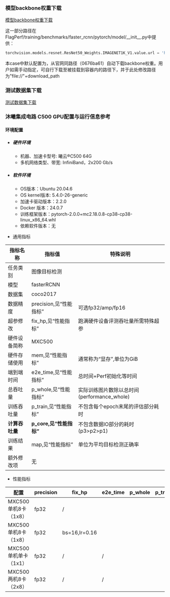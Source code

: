 ### 模型backbone权重下载
[模型backbone权重下载](../../benchmarks/faster_rcnn) 

这一部分路径在FlagPerf/training/benchmarks/faster_rcnn/pytorch/model/\_\_init__.py中提供：

```python
torchvision.models.resnet.ResNet50_Weights.IMAGENET1K_V1.value.url = 'https://download.pytorch.org/models/resnet50-0676ba61.pth'
```
本case中默认配置为，从官网同路径（0676ba61）自动下载backbone权重。用户如需手动指定，可自行下载至被挂载到容器内的路径下，并于此处修改路径为"file://"+download_path

### 测试数据集下载

[测试数据集下载](https://cocodataset.org/)

### 沐曦集成电路 C500 GPU配置与运行信息参考
#### 环境配置
- ##### 硬件环境
    - 机器、加速卡型号: 曦云®C500 64G
    - 多机网络类型、带宽: InfiniBand，2x200 Gb/s

- ##### 软件环境
   - OS版本：Ubuntu 20.04.6
   - OS kernel版本:  5.4.0-26-generic
   - 加速卡驱动版本：2.2.0
   - Docker 版本：24.0.7
   - 训练框架版本：pytorch-2.0.0+mc2.18.0.8-cp38-cp38-linux_x86_64.whl
   - 依赖软件版本：无




* 通用指标

| 指标名称       | 指标值                  | 特殊说明                                    |
| -------------- | ----------------------- | ------------------------------------------- |
| 任务类别       | 图像目标检测            |                                             |
| 模型           | fasterRCNN              |                                             |
| 数据集         | coco2017                |                                             |
| 数据精度       | precision,见“性能指标”  | 可选fp32/amp/fp16                           |
| 超参修改       | fix_hp,见“性能指标”     | 跑满硬件设备评测吞吐量所需特殊超参          |
| 硬件设备简称   | MXC500                 |                                             |
| 硬件存储使用   | mem,见“性能指标”        | 通常称为“显存”,单位为GiB                    |
| 端到端时间     | e2e_time,见“性能指标”   | 总时间+Perf初始化等时间                     |
| 总吞吐量       | p_whole,见“性能指标”    | 实际训练图片数除以总时间(performance_whole) |
| 训练吞吐量     | p_train,见“性能指标”    | 不包含每个epoch末尾的评估部分耗时           |
| **计算吞吐量** | **p_core,见“性能指标”** | 不包含数据IO部分的耗时(p3>p2>p1)            |
| 训练结果       | map,见“性能指标”        | 单位为平均目标检测正确率                    |
| 额外修改项     | 无                      |                                             |


* 性能指标

| 配置                  | precision | fix_hp       | e2e_time | p_whole | p_train | p_core | map | mem |
| --------------------- | --------- | ------------ | -------- | ------- | ------- | ------ | --- | --- |
| MXC500 单机8卡（1x8） | fp32      | /            |         |         |         |        |    |9.9/64     |
| MXC500单机8卡（1x8）  | fp32      | bs=16,lr=0.16 |          |         |         |        |36.7%|31.8/64     |
| MXC500 单机单卡（1x1）| fp32      | /             | /           |         |         |         |        | /   |     |
| MXC500 两机8卡（2x8） | fp32      | /             | /           |         |         |         |        | /   |     |

